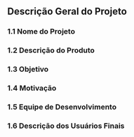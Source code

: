 ## Descrição Geral do Projeto

### 1.1 Nome do Projeto

### 1.2 Descrição do Produto

### 1.3 Objetivo

### 1.4 Motivação 

### 1.5 Equipe de Desenvolvimento

### 1.6 Descrição dos Usuários Finais
